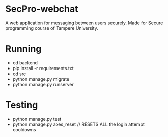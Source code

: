 # SecPro-webchat
A web application for messaging between users securely. Made for Secure programming course of Tampere University.

# Running
- cd backend
- pip install -r requirements.txt
- cd src
- python manage.py migrate
- python manage.py runserver

# Testing
- python manage.py test
- python manage.py axes_reset  // RESETS ALL the login attempt cooldowns

